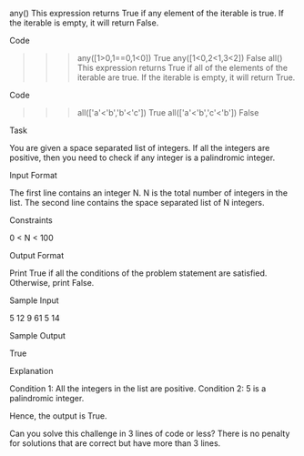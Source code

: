 any()
This expression returns True if any element of the iterable is true.
If the iterable is empty, it will return False.

Code

>>> any([1>0,1==0,1<0])
True
>>> any([1<0,2<1,3<2])
False
all()
This expression returns True if all of the elements of the iterable are true. If the iterable is empty, it will return True.

Code

>>> all(['a'<'b','b'<'c'])
True
>>> all(['a'<'b','c'<'b'])
False

Task

You are given a space separated list of integers. If all the integers are positive, then you need to check if any integer is a palindromic integer.

Input Format

The first line contains an integer N. N is the total number of integers in the list.
The second line contains the space separated list of N integers.

Constraints

0 < N < 100

Output Format

Print True if all the conditions of the problem statement are satisfied. Otherwise, print False.

Sample Input

5
12 9 61 5 14 

Sample Output

True

Explanation

Condition 1: All the integers in the list are positive.
Condition 2: 5 is a palindromic integer.

Hence, the output is True.

Can you solve this challenge in 3 lines of code or less?
There is no penalty for solutions that are correct but have more than 3 lines.